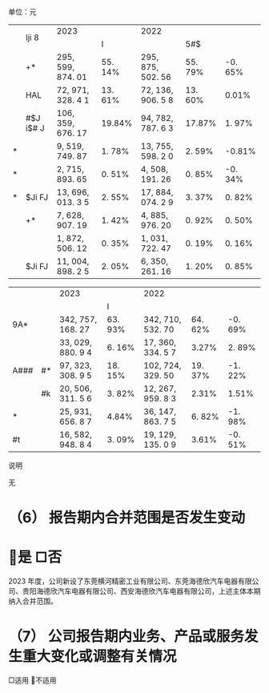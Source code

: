单位：元  

<table><tr><td rowspan="2"></td><td rowspan="2">Iji 8</td><td colspan="2">2023 </td><td colspan="2">2022 </td><td rowspan="2"></td></tr><tr><td></td><td>I</td><td></td><td>5#$</td></tr><tr><td></td><td>+*</td><td>295, 599, 874. 01</td><td>55. 14%</td><td>295, 875, 502. 56</td><td>55. 79%</td><td>-0. 65%</td></tr><tr><td></td><td>HAL</td><td>72, 971, 328. 4 1</td><td>13. 61%</td><td>72, 136, 906. 5 8</td><td>13. 60%</td><td>0.01%</td></tr><tr><td></td><td>#$J i$# J</td><td>106, 359, 676. 17</td><td>19.84%</td><td>94, 782, 787. 6 3</td><td>17.87%</td><td>1. 97%</td></tr><tr><td>*</td><td></td><td>9, 519, 749. 87</td><td>1. 78%</td><td>13, 755, 598. 2 0</td><td>2. 59%</td><td>-0.81%</td></tr><tr><td>*</td><td></td><td>2, 715, 893. 65</td><td>0. 51%</td><td>4, 508, 191. 26</td><td>0. 85%</td><td>-0. 34%</td></tr><tr><td>*</td><td>$Ji FJ</td><td>13, 696, 013. 3 5</td><td>2. 55%</td><td>17, 884, 074. 2 9</td><td>3. 37%</td><td>0. 82%</td></tr><tr><td></td><td>+*</td><td>7, 628, 907. 19</td><td>1. 42%</td><td>4, 885, 976. 20</td><td>0. 92%</td><td>0. 50%</td></tr><tr><td></td><td></td><td>1, 872, 506. 12</td><td>0. 35%</td><td>1, 031, 722. 47</td><td>0. 19%</td><td>0. 16%</td></tr><tr><td></td><td>$Ji FJ</td><td>11, 004, 898. 2 5</td><td>2. 05%</td><td>6, 350, 261. 16</td><td>1. 20%</td><td>0. 85%</td></tr></table>

<table><tr><td rowspan="2"></td><td rowspan="2"></td><td colspan="2">2023 </td><td colspan="2">2022 </td><td rowspan="2"></td></tr><tr><td></td><td>I</td><td></td><td></td></tr><tr><td>9A*</td><td></td><td>342, 757, 168. 27</td><td>63. 93%</td><td>342, 710, 532. 70</td><td>64. 62%</td><td>-0. 69%</td></tr><tr><td></td><td></td><td>33, 029, 880. 9 4</td><td>6. 16%</td><td>17, 360, 334. 5 7</td><td>3.27%</td><td>2. 89%</td></tr><tr><td>A###</td><td>#*</td><td>97, 323, 308. 9 5</td><td>18. 15%</td><td>102, 724, 329. 50</td><td>19. 37%</td><td>-1. 22%</td></tr><tr><td></td><td>#k</td><td>20, 506, 311. 5 6</td><td>3. 82%</td><td>12, 267, 959. 8 3</td><td>2.31%</td><td>1.51%</td></tr><tr><td>*</td><td></td><td>25, 931, 656. 8 7</td><td>4.84%</td><td>36, 147, 863. 7 5</td><td>6. 82%</td><td>-1. 98%</td></tr><tr><td>#t</td><td></td><td>16, 582, 948. 8 4</td><td>3. 09%</td><td>19, 129, 135. 0 9</td><td>3.61%</td><td>-0. 51%</td></tr></table>

说明

无

# （6） 报告期内合并范围是否发生变动

# 是 □否

2023 年度，公司新设了东莞横河精密工业有限公司、东莞海德欣汽车电器有限公司、贵阳海德欣汽车电器有限公司、西安海德欣汽车电器有限公司，上述主体本期纳入合并范围。

# （7） 公司报告期内业务、产品或服务发生重大变化或调整有关情况

□适用 不适用